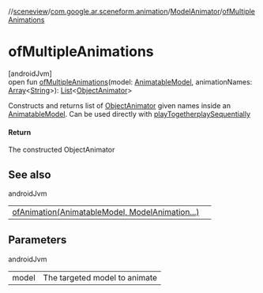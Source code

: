 //[sceneview](../../../index.md)/[com.google.ar.sceneform.animation](../index.md)/[ModelAnimator](index.md)/[ofMultipleAnimations](of-multiple-animations.md)

# ofMultipleAnimations

[androidJvm]\
open fun [ofMultipleAnimations](of-multiple-animations.md)(model: [AnimatableModel](../-animatable-model/index.md), animationNames: [Array](https://kotlinlang.org/api/latest/jvm/stdlib/kotlin/-array/index.html)&lt;[String](https://developer.android.com/reference/kotlin/java/lang/String.html)&gt;): [List](https://developer.android.com/reference/kotlin/java/util/List.html)&lt;[ObjectAnimator](https://developer.android.com/reference/kotlin/android/animation/ObjectAnimator.html)&gt;

Constructs and returns list of [ObjectAnimator](https://developer.android.com/reference/kotlin/android/animation/ObjectAnimator.html) given names inside an [AnimatableModel](../-animatable-model/index.md). Can be used directly with [playTogether](https://developer.android.com/reference/kotlin/android/animation/AnimatorSet.html#playtogether)[playSequentially](https://developer.android.com/reference/kotlin/android/animation/AnimatorSet.html#playsequentially)

#### Return

The constructed ObjectAnimator

## See also

androidJvm

| | |
|---|---|
| [ofAnimation(AnimatableModel, ModelAnimation...)](of-animation.md) |  |

## Parameters

androidJvm

| | |
|---|---|
| model | The targeted model to animate |
